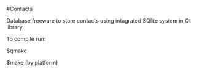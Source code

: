 #Contacts

Database freeware to store contacts using intagrated SQlite system in Qt library.

To compile run:

$qmake

$make (by platform)

















